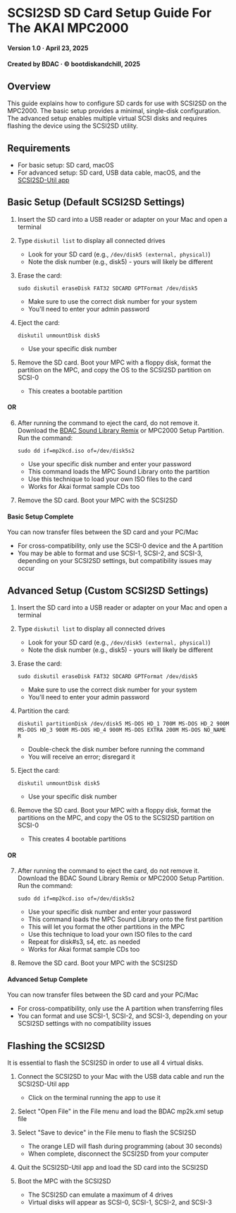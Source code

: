 # SCSI2SD SD Card Setup Guide For The AKAI MPC2000
#### Version 1.0 · April 23, 2025
#### Created by BDAC · © bootdiskandchill, 2025

## Overview

This guide explains how to configure SD cards for use with SCSI2SD on the MPC2000. The basic setup provides a minimal, single-disk configuration. The advanced setup enables multiple virtual SCSI disks and requires flashing the device using the SCSI2SD utility.

## Requirements

- For basic setup: SD card, macOS
- For advanced setup: SD card, USB data cable, macOS, and the [SCSI2SD-Util app](https://docs.scsi2sd.com)

## Basic Setup (Default SCSI2SD Settings)

1. Insert the SD card into a USB reader or adapter on your Mac and open a terminal

2. Type `diskutil list` to display all connected drives
   - Look for your SD card (e.g., `/dev/disk5 (external, physical)`)
   - Note the disk number (e.g., disk5) - yours will likely be different

3. Erase the card:
   ```
   sudo diskutil eraseDisk FAT32 SDCARD GPTFormat /dev/disk5
   ```
   - Make sure to use the correct disk number for your system
   - You'll need to enter your admin password

4. Eject the card:
   ```
   diskutil unmountDisk disk5
   ```
   - Use your specific disk number

5. Remove the SD card. Boot your MPC with a floppy disk, format the partition on the MPC, and copy the OS to the SCSI2SD partition on SCSI-0
   - This creates a bootable partition

#### OR

6. After running the command to eject the card, do not remove it. Download the [BDAC Sound Library Remix](https://bootdiskandchill.com) or MPC2000 Setup Partition. Run the command:
   ```
   sudo dd if=mp2kcd.iso of=/dev/disk5s2
   ```
   - Use your specific disk number and enter your password
   - This command loads the MPC Sound Library onto the partition
   - Use this technique to load your own ISO files to the card
   - Works for Akai format sample CDs too

7. Remove the SD card. Boot your MPC with the SCSI2SD

#### Basic Setup Complete

You can now transfer files between the SD card and your PC/Mac
   - For cross-compatibility, only use the SCSI-0 device and the A partition
   - You may be able to format and use SCSI-1, SCSI-2, and SCSI-3, depending on your SCSI2SD settings, but compatibility issues may occur

## Advanced Setup (Custom SCSI2SD Settings)

1. Insert the SD card into a USB reader or adapter on your Mac and open a terminal

2. Type `diskutil list` to display all connected drives
   - Look for your SD card (e.g., `/dev/disk5 (external, physical)`)
   - Note the disk number (e.g., disk5) - yours will likely be different

3. Erase the card:
   ```
   sudo diskutil eraseDisk FAT32 SDCARD GPTFormat /dev/disk5
   ```
   - Make sure to use the correct disk number for your system
   - You'll need to enter your admin password

4. Partition the card:
   ```
   diskutil partitionDisk /dev/disk5 MS-DOS HD_1 700M MS-DOS HD_2 900M MS-DOS HD_3 900M MS-DOS HD_4 900M MS-DOS EXTRA 200M MS-DOS NO_NAME R
   ```
   - Double-check the disk number before running the command
   - You will receive an error; disregard it

5. Eject the card:
   ```
   diskutil unmountDisk disk5
   ```
   - Use your specific disk number

6. Remove the SD card. Boot your MPC with a floppy disk, format the partitions on the MPC, and copy the OS to the SCSI2SD partition on SCSI-0
   - This creates 4 bootable partitions

#### OR

7. After running the command to eject the card, do not remove it. Download the BDAC Sound Library Remix or MPC2000 Setup Partition. Run the command:
   ```
   sudo dd if=mp2kcd.iso of=/dev/disk5s2
   ```
   - Use your specific disk number and enter your password
   - This command loads the MPC Sound Library onto the first partition
   - This will let you format the other partitions in the MPC
   - Use this technique to load your own ISO files to the card
   - Repeat for disk#s3, s4, etc. as needed
   - Works for Akai format sample CDs too

8. Remove the SD card. Boot your MPC with the SCSI2SD

#### Advanced Setup Complete

You can now transfer files between the SD card and your PC/Mac
   - For cross-compatibility, only use the A partition when transferring files
   - You can format and use SCSI-1, SCSI-2, and SCSI-3, depending on your SCSI2SD settings with no compatibility issues

## Flashing the SCSI2SD

It is essential to flash the SCSI2SD in order to use all 4 virtual disks.

1. Connect the SCSI2SD to your Mac with the USB data cable and run the SCSI2SD-Util app
   - Click on the terminal running the app to use it

2. Select "Open File" in the File menu and load the BDAC mp2k.xml setup file

3. Select "Save to device" in the File menu to flash the SCSI2SD
   - The orange LED will flash during programming (about 30 seconds)
   - When complete, disconnect the SCSI2SD from your computer

4. Quit the SCSI2SD-Util app and load the SD card into the SCSI2SD

5. Boot the MPC with the SCSI2SD
   - The SCSI2SD can emulate a maximum of 4 drives
   - Virtual disks will appear as SCSI-0, SCSI-1, SCSI-2, and SCSI-3
